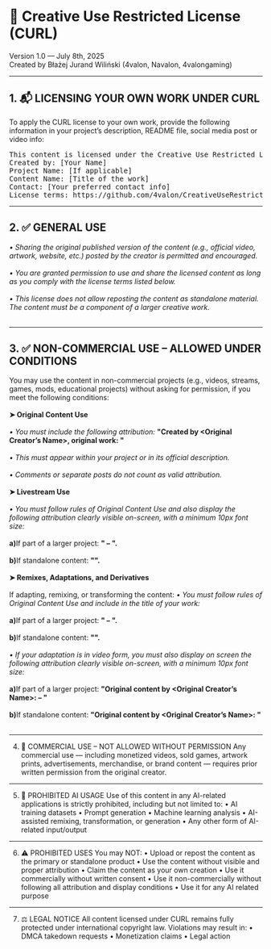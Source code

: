 # 🎨 Creative Use Restricted License (CURL)
Version 1.0 — July 8th, 2025 <br>
Created by Błażej Jurand Wiliński (4valon, Navalon, 4valongaming)
________________________________________

## 1. 📬 LICENSING YOUR OWN WORK UNDER CURL
To apply the CURL license to your own work, provide the following information in your project’s description, README file, social media post or video info: <br>
<pre>This content is licensed under the Creative Use Restricted License (CURL).
Created by: [Your Name]
Project Name: [If applicable]
Content Name: [Title of the work]
Contact: [Your preferred contact info]
License terms: https://github.com/4valon/CreativeUseRestrictedLicenseAgreement </pre>
________________________________________
## 2. ✅ GENERAL USE
*•	Sharing the original published version of the content (e.g., official video, artwork, website, etc.) posted by the creator is permitted and encouraged.* <br><br>
*•  You are granted permission to use and share the licensed content as long as you comply with the license terms listed below.* <br><br>
*•	This license does not allow reposting the content as standalone material. The content must be a component of a larger creative work.* <br><br>
________________________________________
## 3. ✅ NON-COMMERCIAL USE – ALLOWED UNDER CONDITIONS
You may use the content in non-commercial projects (e.g., videos, streams, games, mods, educational projects) without asking for permission, if you meet the following conditions: <br><br>
<b>➤ Original Content Use</b> <br><br>
*•	You must include the following attribution:*
<b>"Created by <Original Creator’s Name>, original work: <link to the original content>"</b><br><br>
*•	This must appear within your project or in its official description.* <br><br>
*•	Comments or separate posts do not count as valid attribution.* <br><br>
<b>➤ Livestream Use</b> <br><br>
*•	You must follow rules of Original Content Use and also display the following attribution clearly visible on-screen, with a minimum 10px font size:* <br><br>
<b>a)</b>If part of a larger project: <b>"<Project Name> – <Content Official Name>". </b> <br><br>
<b>b)</b>If standalone content: <b>"<Content Official Name>". </b> <br><br>
<b>➤ Remixes, Adaptations, and Derivatives</b> <br><br>
If adapting, remixing, or transforming the content:
*•	You must follow rules of Original Content Use and include in the title of your work:* <br><br>
<b>a)</b>If part of a larger project: <b>"<Project Name> – <Content Official Name>". </b> <br><br>
<b>b)</b>If standalone content: <b>"<Content Official Name>". </b> <br><br>
*•	If your adaptation is in video form, you must also display on screen the following attribution clearly visible on-screen, with a minimum 10px font size:* <br><br>
<b>a)</b>If part of a larger project: <b>"Original content by <Original Creator’s Name>: <Project Name> – <Content Official Name>" </b> <br><br>
<b>b)</b>If standalone content: <b>"Original content by <Original Creator’s Name>: <Content Official Name>" </b> <br><br>
________________________________________
4. 🚫 COMMERCIAL USE – NOT ALLOWED WITHOUT PERMISSION
Any commercial use — including monetized videos, sold games, artwork prints, advertisements, merchandise, or brand content — requires prior written permission from the original creator.
________________________________________
5. 🚫 PROHIBITED AI USAGE
Use of this content in any AI-related applications is strictly prohibited, including but not limited to:
•	AI training datasets
•	Prompt generation
•	Machine learning analysis
•	AI-assisted remixing, transformation, or generation
•	Any other form of AI-related input/output
________________________________________
6. ⚠️ PROHIBITED USES
You may NOT:
•	Upload or repost the content as the primary or standalone product
•	Use the content without visible and proper attribution
•	Claim the content as your own creation
•	Use it commercially without written consent
•	Use it non-commercially without following all attribution and display conditions
•	Use it for any AI related purpose
________________________________________
7. ⚖️ LEGAL NOTICE
All content licensed under CURL remains fully protected under international copyright law.
Violations may result in:
•	DMCA takedown requests
•	Monetization claims
•	Legal action
